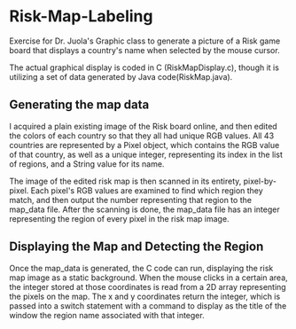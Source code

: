 # Risk-Map-Labeling
Exercise for Dr. Juola's Graphic class to generate a picture of a Risk game board that displays a country's name when selected by the mouse cursor.

The actual graphical display is coded in C (RiskMapDisplay.c), though it is utilizing a set of data generated by Java code(RiskMap.java).

## Generating the map data
I acquired a plain existing image of the Risk board online, and then edited the colors of each country so that they all had unique RGB values.
All 43 countries are represented by a Pixel object, which contains the RGB value of that country, as well as a unique integer, representing its index in the list of regions, and a String value for its name.

The image of the edited risk map is then scanned in its entirety, pixel-by-pixel.  Each pixel's RGB values are examined to find which region they match, and then output the number representing that region to the map_data file.  After the scanning is done, the map_data file has an integer representing the region of every pixel in the risk map image.

## Displaying the Map and Detecting the Region
Once the map_data is generated, the C code can run, displaying the risk map image as a static background.
When the mouse clicks in a certain area, the integer stored at those coordinates is read from a 2D array representing the pixels on the map.  The x and y coordinates return the integer, which is passed into a switch statement with a command to display as the title of the window the region name associated with that integer.

